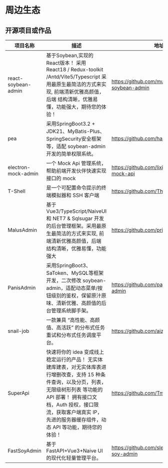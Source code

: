 # 周边生态

## 开源项目或作品

| 项目名称                | 描述                                                                                                 | 地址                                           |
|---------------------|----------------------------------------------------------------------------------------------------|----------------------------------------------|
| react-soybean-admin | 基于Soybean,实现的React版本！ 采用 React18  / Redux-toolkit /Antd/Vite5/Typescript 采用最原生最简洁的方式来实现, 前端清新优雅高颜值，后端 结构清晰，优雅易懂，功能强大，期待您的体验！ | https://github.com/mufeng889/react-soybean-admin          |
| pea                 | 采用SpringBoot3.2 + JDK21、MyBatis-Plus、SpringSecurity安全框架等，适配 soybean-admin 开发的简单权限系统。               | https://github.com/haitang1894/pea           |
| electron-mock-admin | 一个 Mock Api 管理系统，帮助前端开发伙伴快速实现接口的 mock                                                              | https://github.com/lixin59/electron-mock-api |
| T-Shell             | 是一个可配置命令提示的终端模拟器和 SSH 客户端                                                                          | https://github.com/TheBlindM/T-Shell         |
| MalusAdmin          | 基于 Vue3/TypeScript/NaiveUI 和 NET7 & Sqlsugar 开发的后台管理框架。采用最原生最简洁的方式来实现, 前端清新优雅高颜值，后端 结构清晰，优雅易懂，功能强大 | https://github.com/pridejoy/MalusAdmin       |
| PanisAdmin          | 采用SpringBoot3、SaToken、MySQL等框架开发，二次修改 soybean-admin，适配动态菜单/按钮级别的鉴权，保留原汁原味、清新优雅、高颜值的后台管理系统脚手架。      | https://github.com/paynezhuang/panis-admin   |
| snail-job           | 一款兼具 “高性能、高颜值、高活跃” 的分布式任务重试和分布式任务调度平台。 | https://github.com/aizuda/snail-job          |
| SuperApi            | 快速将你的 idea 变成线上稳定运行的产品！ 无实体建库建表，对无实体库表进行增删改查，支持 15 种条件查询，以及分页，列表，无限级树形列表 等功能的 API 部署！ 拥有接口文档，Auth 授权，接口限流，获取客户端真实 IP，先进的服务器缓存组件，动态 API 等功能，期待您的体验！ | https://github.com/TmmTop/SuperApi          |
| FastSoyAdmin        | 基于 FastAPI+Vue3+Naive UI 的现代化轻量管理平台。                                                               | https://github.com/sleep1223/fast-soy-admin  |
